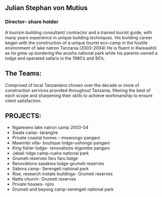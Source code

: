 ## Julian Stephan von Mutius
### Director- share holder

A tourism building consultant/ contractor and a trained tourist guide, with many years experience in unique building techniques.
His building career began with the construction of a unique tourist eco-camp in the hostile environment of lake natron  Tanzania.(2003-2004)
He is fluent in Kwiswahili as he grew up bordering the arusha national park while his parents owned a lodge and operated safaris in the 1980’s and 90’s.

## The Teams:
Comprised of local Tanzanians chosen over the decade or more of construction services provided throughout Tanzania, filtering the best of each scope and sharpening their skills to achieve workmanship to ensure client satisfaction.

## PROJECTS:

- Ngaresero lake natron camp 2003-04
- Swala camp- tarangire
- Private coastal homes – mwarongo pangani
- Mawimbi villa- boutique lodge-ushongo pangani
- King fisher lodge- renovations-kigombe pangani
- Jabali ridge camp-ruaha national park
- Grumeti reserves faru faru lodge
- Renovations sasakwa lodge-grumeti reserves
- Sabora camp- Serengeti national park
- Rise, research instate buildings- Grumeti reserves
- Natta church- Grumeti reserves
- Private houses- njiro
- Grumeti and beyong camp-serengeti national park
